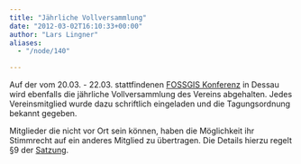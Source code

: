 ```yaml
---
title: "Jährliche Vollversammlung"
date: "2012-03-02T16:10:33+00:00"
author: "Lars Lingner"
aliases:
  - "/node/140"

---
```


<p>Auf der vom 20.03. - 22.03. stattfindenen <a href="http://www.fossgis.de/konferenz/2012/">FOSSGIS Konferenz</a> in Dessau wird ebenfalls die jährliche Vollversammlung des Vereins abgehalten. Jedes Vereinsmitglied wurde dazu schriftlich eingeladen und die Tagungsordnung bekannt gegeben.</p>
<p>Mitglieder die nicht vor Ort sein können, haben die Möglichkeit ihr Stimmrecht auf ein anderes Mitglied zu übertragen. Die Details hierzu regelt &sect;9 der <a href="https://www.fossgis.de/verein_satzung.html">Satzung</a>.</p>

